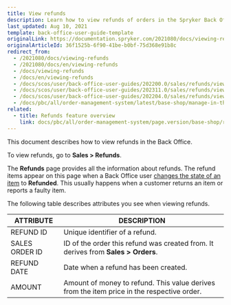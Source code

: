 ```yaml
---
title: View refunds
description: Learn how to view refunds of orders in the Spryker Back Office for your Spryker projects.
last_updated: Aug 10, 2021
template: back-office-user-guide-template
originalLink: https://documentation.spryker.com/2021080/docs/viewing-refunds
originalArticleId: 36f1525b-6f90-41be-b0bf-75d368e91b8c
redirect_from:
  - /2021080/docs/viewing-refunds
  - /2021080/docs/en/viewing-refunds
  - /docs/viewing-refunds
  - /docs/en/viewing-refunds
  - /docs/scos/user/back-office-user-guides/202200.0/sales/refunds/viewing-refunds.html
  - /docs/scos/user/back-office-user-guides/202311.0/sales/refunds/viewing-refunds.html
  - /docs/scos/user/back-office-user-guides/202204.0/sales/refunds/viewing-refunds.html
  - /docs/pbc/all/order-management-system/latest/base-shop/manage-in-the-back-office/view-refunds.html
related:
  - title: Refunds feature overview
    link: docs/pbc/all/order-management-system/page.version/base-shop/refunds-feature-overview.html
---
```


This document describes how to view refunds in the Back Office.

To view refunds, go to **Sales&nbsp;<span aria-label="and then">></span> Refunds**.

The **Refunds** page provides all the information about refunds. The refund items appear on this page when a Back Office user [changes the state of an item](/docs/pbc/all/order-management-system/{{page.version}}/base-shop/manage-in-the-back-office/orders/change-the-state-of-order-items.html) to **Refunded**. This usually happens when a customer returns an item or reports a faulty item.


The following table describes attributes you see when viewing refunds.

| ATTRIBUTE | DESCRIPTION  |
| --- | --- |
| REFUND ID | Unique identifier of a refund. |
| SALES ORDER ID | ID of the order this refund was created from. It derives from **Sales&nbsp;<span aria-label="and then">></span> Orders**. |
| REFUND DATE | Date when a refund has been created.|
| AMOUNT | Amount of money to refund. This value derives from the item price in the respective order.|
